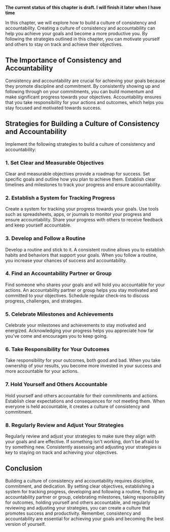 **The current status of this chapter is draft. I will finish it later when I have time**

In this chapter, we will explore how to build a culture of consistency and accountability. Creating a culture of consistency and accountability can help you achieve your goals and become a more productive you. By following the strategies outlined in this chapter, you can motivate yourself and others to stay on track and achieve their objectives.

The Importance of Consistency and Accountability
------------------------------------------------

Consistency and accountability are crucial for achieving your goals because they promote discipline and commitment. By consistently showing up and following through on your commitments, you can build momentum and make significant progress towards your objectives. Accountability ensures that you take responsibility for your actions and outcomes, which helps you stay focused and motivated towards success.

Strategies for Building a Culture of Consistency and Accountability
-------------------------------------------------------------------

Implement the following strategies to build a culture of consistency and accountability:

### 1. **Set Clear and Measurable Objectives**

Clear and measurable objectives provide a roadmap for success. Set specific goals and outline how you plan to achieve them. Establish clear timelines and milestones to track your progress and ensure accountability.

### 2. **Establish a System for Tracking Progress**

Create a system for tracking your progress towards your goals. Use tools such as spreadsheets, apps, or journals to monitor your progress and ensure accountability. Share your progress with others to receive feedback and keep yourself accountable.

### 3. **Develop and Follow a Routine**

Develop a routine and stick to it. A consistent routine allows you to establish habits and behaviors that support your goals. When you follow a routine, you increase your chances of success and accountability.

### 4. **Find an Accountability Partner or Group**

Find someone who shares your goals and will hold you accountable for your actions. An accountability partner or group helps you stay motivated and committed to your objectives. Schedule regular check-ins to discuss progress, challenges, and strategies.

### 5. **Celebrate Milestones and Achievements**

Celebrate your milestones and achievements to stay motivated and energized. Acknowledging your progress helps you appreciate how far you've come and encourages you to keep going.

### 6. **Take Responsibility for Your Outcomes**

Take responsibility for your outcomes, both good and bad. When you take ownership of your results, you become more invested in your success and more accountable for your actions.

### 7. **Hold Yourself and Others Accountable**

Hold yourself and others accountable for their commitments and actions. Establish clear expectations and consequences for not meeting them. When everyone is held accountable, it creates a culture of consistency and commitment.

### 8. **Regularly Review and Adjust Your Strategies**

Regularly review and adjust your strategies to make sure they align with your goals and are effective. If something isn't working, don't be afraid to try something new. Consistently assessing and adjusting your strategies is key to staying on track and achieving your objectives.

Conclusion
----------

Building a culture of consistency and accountability requires discipline, commitment, and dedication. By setting clear objectives, establishing a system for tracking progress, developing and following a routine, finding an accountability partner or group, celebrating milestones, taking responsibility for outcomes, holding yourself and others accountable, and regularly reviewing and adjusting your strategies, you can create a culture that promotes success and productivity. Remember, consistency and accountability are essential for achieving your goals and becoming the best version of yourself.
